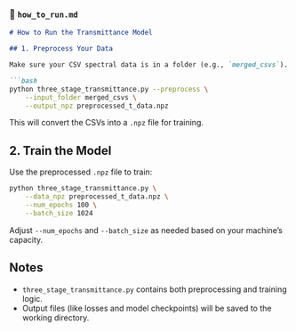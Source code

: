 
### 📄 `how_to_run.md`

```markdown
# How to Run the Transmittance Model

## 1. Preprocess Your Data

Make sure your CSV spectral data is in a folder (e.g., `merged_csvs`). Then run:

```bash
python three_stage_transmittance.py --preprocess \
    --input_folder merged_csvs \
    --output_npz preprocessed_t_data.npz
```

This will convert the CSVs into a `.npz` file for training.

## 2. Train the Model

Use the preprocessed `.npz` file to train:

```bash
python three_stage_transmittance.py \
    --data_npz preprocessed_t_data.npz \
    --num_epochs 100 \
    --batch_size 1024
```

Adjust `--num_epochs` and `--batch_size` as needed based on your machine’s capacity.

## Notes

- `three_stage_transmittance.py` contains both preprocessing and training logic.
- Output files (like losses and model checkpoints) will be saved to the working directory.

```

